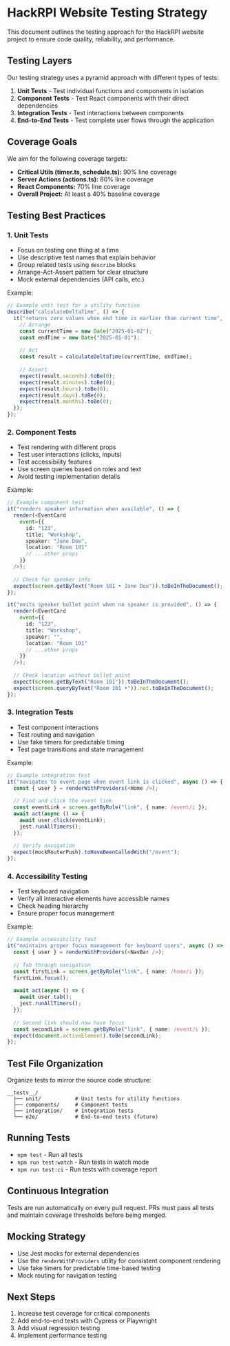 # HackRPI Website Testing Strategy

This document outlines the testing approach for the HackRPI website project to ensure code quality, reliability, and performance.

## Testing Layers

Our testing strategy uses a pyramid approach with different types of tests:

1. **Unit Tests** - Test individual functions and components in isolation
2. **Component Tests** - Test React components with their direct dependencies
3. **Integration Tests** - Test interactions between components
4. **End-to-End Tests** - Test complete user flows through the application

## Coverage Goals

We aim for the following coverage targets:

- **Critical Utils (timer.ts, schedule.ts):** 90% line coverage
- **Server Actions (actions.ts):** 80% line coverage
- **React Components:** 70% line coverage
- **Overall Project:** At least a 40% baseline coverage

## Testing Best Practices

### 1. Unit Tests

- Focus on testing one thing at a time
- Use descriptive test names that explain behavior
- Group related tests using `describe` blocks
- Arrange-Act-Assert pattern for clear structure
- Mock external dependencies (API calls, etc.)

Example:

```typescript
// Example unit test for a utility function
describe("calculateDeltaTime", () => {
  it("returns zero values when end time is earlier than current time", () => {
    // Arrange
    const currentTime = new Date("2025-01-02");
    const endTime = new Date("2025-01-01");
    
    // Act
    const result = calculateDeltaTime(currentTime, endTime);
    
    // Assert
    expect(result.seconds).toBe(0);
    expect(result.minutes).toBe(0);
    expect(result.hours).toBe(0);
    expect(result.days).toBe(0);
    expect(result.months).toBe(0);
  });
});
```

### 2. Component Tests

- Test rendering with different props
- Test user interactions (clicks, inputs)
- Test accessibility features
- Use screen queries based on roles and text
- Avoid testing implementation details

Example:

```typescript
// Example component test
it("renders speaker information when available", () => {
  render(<EventCard 
    event={{
      id: "123",
      title: "Workshop",
      speaker: "Jane Doe",
      location: "Room 101"
      // ...other props
    }} 
  />);
  
  // Check for speaker info
  expect(screen.getByText("Room 101 • Jane Doe")).toBeInTheDocument();
});

it("omits speaker bullet point when no speaker is provided", () => {
  render(<EventCard 
    event={{
      id: "123",
      title: "Workshop",
      speaker: "",
      location: "Room 101"
      // ...other props
    }} 
  />);
  
  // Check location without bullet point
  expect(screen.getByText("Room 101")).toBeInTheDocument();
  expect(screen.queryByText("Room 101 •")).not.toBeInTheDocument();
});
```

### 3. Integration Tests

- Test component interactions
- Test routing and navigation
- Use fake timers for predictable timing
- Test page transitions and state management

Example:

```typescript
// Example integration test
it("navigates to event page when event link is clicked", async () => {
  const { user } = renderWithProviders(<Home />);
  
  // Find and click the event link
  const eventLink = screen.getByRole("link", { name: /event/i });
  await act(async () => {
    await user.click(eventLink);
    jest.runAllTimers();
  });
  
  // Verify navigation
  expect(mockRouterPush).toHaveBeenCalledWith("/event");
});
```

### 4. Accessibility Testing

- Test keyboard navigation
- Verify all interactive elements have accessible names
- Check heading hierarchy
- Ensure proper focus management

Example:

```typescript
// Example accessibility test
it("maintains proper focus management for keyboard users", async () => {
  const { user } = renderWithProviders(<NavBar />);
  
  // Tab through navigation
  const firstLink = screen.getByRole("link", { name: /home/i });
  firstLink.focus();
  
  await act(async () => {
    await user.tab();
    jest.runAllTimers();
  });
  
  // Second link should now have focus
  const secondLink = screen.getByRole("link", { name: /event/i });
  expect(document.activeElement).toBe(secondLink);
});
```

## Test File Organization

Organize tests to mirror the source code structure:

```
__tests__/
  ├── unit/           # Unit tests for utility functions
  ├── components/     # Component tests
  ├── integration/    # Integration tests
  └── e2e/            # End-to-end tests (future)
```

## Running Tests

- `npm test` - Run all tests
- `npm run test:watch` - Run tests in watch mode
- `npm run test:ci` - Run tests with coverage report

## Continuous Integration

Tests are run automatically on every pull request. PRs must pass all tests and maintain coverage thresholds before being merged.

## Mocking Strategy

- Use Jest mocks for external dependencies
- Use the `renderWithProviders` utility for consistent component rendering
- Use fake timers for predictable time-based testing
- Mock routing for navigation testing

## Next Steps

1. Increase test coverage for critical components
2. Add end-to-end tests with Cypress or Playwright
3. Add visual regression testing
4. Implement performance testing
